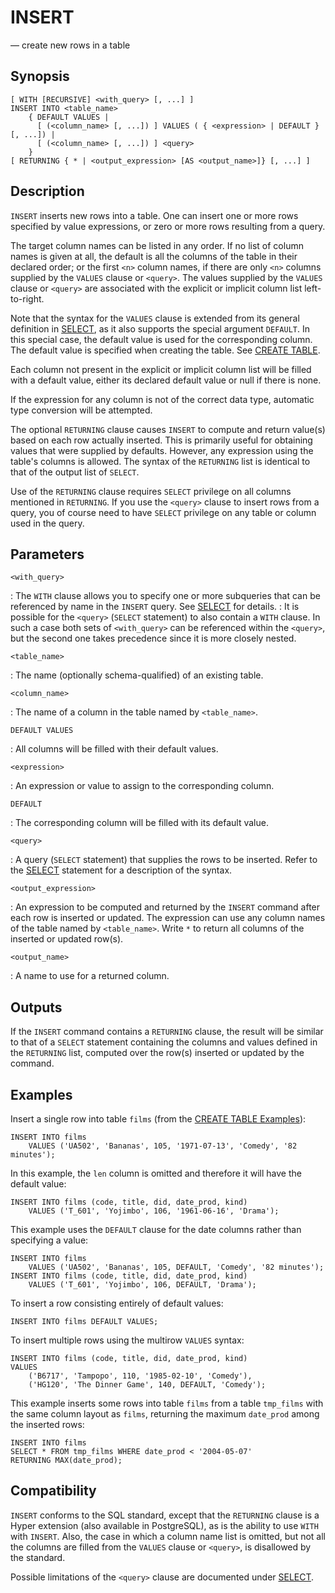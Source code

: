 # INSERT

— create new rows in a table

## Synopsis

```sql_template
[ WITH [RECURSIVE] <with_query> [, ...] ]
INSERT INTO <table_name>
    { DEFAULT VALUES |
      [ (<column_name> [, ...]) ] VALUES ( { <expression> | DEFAULT } [, ...]) |
      [ (<column_name> [, ...]) ] <query>
    }
[ RETURNING { * | <output_expression> [AS <output_name>]} [, ...] ]
```

## Description

`INSERT` inserts new rows into a table. One can insert one or more rows
specified by value expressions, or zero or more rows resulting from a
query.

The target column names can be listed in any order. If no list of column
names is given at all, the default is all the columns of the table in
their declared order; or the first `<n>` column names, if there are only
`<n>` columns supplied by the `VALUES` clause or `<query>`. The values
supplied by the `VALUES` clause or `<query>` are associated with the
explicit or implicit column list left-to-right.

Note that the syntax for the `VALUES` clause is extended from its
general definition in [SELECT](select), as it also supports the
special argument `DEFAULT`. In this special case, the default value is
used for the corresponding column. The default value is specified when
creating the table. See [CREATE TABLE](create_table).

Each column not present in the explicit or implicit column list will be
filled with a default value, either its declared default value or null
if there is none.

If the expression for any column is not of the correct data type,
automatic type conversion will be attempted.

The optional `RETURNING` clause causes `INSERT` to compute and return
value(s) based on each row actually inserted. This is primarily useful
for obtaining values that were supplied by defaults. However, any
expression using the table's columns is allowed. The syntax of the
`RETURNING` list is identical to that of the output list of `SELECT`.

Use of the `RETURNING` clause requires `SELECT` privilege on all columns
mentioned in `RETURNING`. If you use the `<query>` clause to insert rows
from a query, you of course need to have `SELECT` privilege on any table
or column used in the query.

## Parameters

`<with_query>`

:   The `WITH` clause allows you to specify one or more subqueries that
    can be referenced by name in the `INSERT` query. See [SELECT](select)
    for details.
:   It is possible for the `<query>` (`SELECT` statement) to also
    contain a `WITH` clause. In such a case both sets of `<with_query>`
    can be referenced within the `<query>`, but the second one takes
    precedence since it is more closely nested.

`<table_name>`

:   The name (optionally schema-qualified) of an existing table.

`<column_name>`

:   The name of a column in the table named by `<table_name>`.

`DEFAULT VALUES`

:   All columns will be filled with their default values.

`<expression>`

:   An expression or value to assign to the corresponding column.

`DEFAULT`

:   The corresponding column will be filled with its default value.

`<query>`

:   A query (`SELECT` statement) that supplies the rows to be inserted.
    Refer to the [SELECT](select) statement for a description of the
    syntax.

`<output_expression>`

:   An expression to be computed and returned by the `INSERT` command
    after each row is inserted or updated. The expression can use any
    column names of the table named by `<table_name>`. Write `*` to
    return all columns of the inserted or updated row(s).

`<output_name>`

:   A name to use for a returned column.

## Outputs

If the `INSERT` command contains a `RETURNING` clause, the result will
be similar to that of a `SELECT` statement containing the columns and
values defined in the `RETURNING` list, computed over the row(s)
inserted or updated by the command.

## Examples

Insert a single row into table `films` (from the [CREATE TABLE Examples](create_table#examples)):

    INSERT INTO films
        VALUES ('UA502', 'Bananas', 105, '1971-07-13', 'Comedy', '82 minutes');

In this example, the `len` column is omitted and therefore it will have
the default value:

    INSERT INTO films (code, title, did, date_prod, kind)
        VALUES ('T_601', 'Yojimbo', 106, '1961-06-16', 'Drama');

This example uses the `DEFAULT` clause for the date columns rather than
specifying a value:

    INSERT INTO films
        VALUES ('UA502', 'Bananas', 105, DEFAULT, 'Comedy', '82 minutes');
    INSERT INTO films (code, title, did, date_prod, kind)
        VALUES ('T_601', 'Yojimbo', 106, DEFAULT, 'Drama');

To insert a row consisting entirely of default values:

    INSERT INTO films DEFAULT VALUES;

To insert multiple rows using the multirow `VALUES` syntax:

    INSERT INTO films (code, title, did, date_prod, kind)
    VALUES
        ('B6717', 'Tampopo', 110, '1985-02-10', 'Comedy'),
        ('HG120', 'The Dinner Game', 140, DEFAULT, 'Comedy');

This example inserts some rows into table `films` from a table
`tmp_films` with the same column layout as `films`, returning
the maximum `date_prod` among the inserted rows:

    INSERT INTO films
    SELECT * FROM tmp_films WHERE date_prod < '2004-05-07'
    RETURNING MAX(date_prod);

## Compatibility

`INSERT` conforms to the SQL standard, except that the `RETURNING`
clause is a Hyper extension (also available in PostgreSQL), as is the
ability to use `WITH` with `INSERT`. Also, the case in which a column
name list is omitted, but not all the columns are filled from the
`VALUES` clause or `<query>`, is disallowed by the standard.

Possible limitations of the `<query>` clause are documented under
[SELECT](select).
